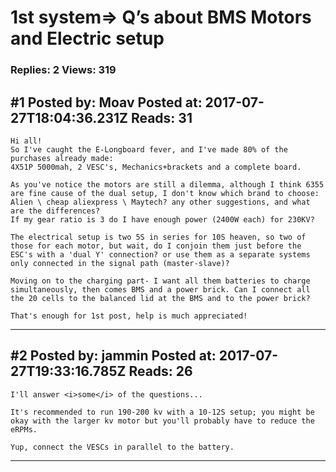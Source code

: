 # 1st system=&gt; Q&rsquo;s about BMS Motors and Electric setup

### Replies: 2 Views: 319

## \#1 Posted by: Moav Posted at: 2017-07-27T18:04:36.231Z Reads: 31

```
Hi all!
So I've caught the E-Longboard fever, and I've made 80% of the purchases already made:
4X51P 5000mah, 2 VESC's, Mechanics+brackets and a complete board.

As you've notice the motors are still a dilemma, although I think 6355 are fine cause of the dual setup, I don't know which brand to choose: Alien \ cheap aliexpress \ Maytech? any other suggestions, and what are the differences? 
If my gear ratio is 3 do I have enough power (2400W each) for 230KV? 

The electrical setup is two 5S in series for 10S heaven, so two of those for each motor, but wait, do I conjoin them just before the ESC's with a 'dual Y' connection? or use them as a separate systems only connected in the signal path (master-slave)?

Moving on to the charging part- I want all them batteries to charge simultaneously, then comes BMS and a power brick. Can I connect all the 20 cells to the balanced lid at the BMS and to the power brick?

That's enough for 1st post, help is much appreciated!
```

---
## \#2 Posted by: jammin Posted at: 2017-07-27T19:33:16.785Z Reads: 26

```
I'll answer <i>some</i> of the questions...

It's recommended to run 190-200 kv with a 10-12S setup; you might be okay with the larger kv motor but you'll probably have to reduce the eRPMs.

Yup, connect the VESCs in parallel to the battery.
```

---
